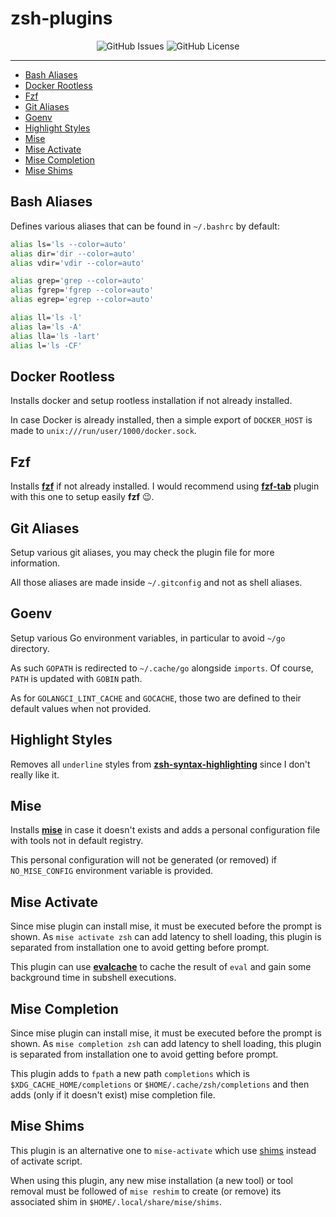 # zsh-plugins <!-- omit in toc -->

<p align="center">
  <img alt="GitHub Issues" src="https://img.shields.io/github/issues-raw/kilianpaquier/dotfiles?style=for-the-badge">
  <img alt="GitHub License" src="https://img.shields.io/github/license/kilianpaquier/dotfiles?style=for-the-badge">
</p>

---

- [Bash Aliases](#bash-aliases)
- [Docker Rootless](#docker-rootless)
- [Fzf](#fzf)
- [Git Aliases](#git-aliases)
- [Goenv](#goenv)
- [Highlight Styles](#highlight-styles)
- [Mise](#mise)
- [Mise Activate](#mise-activate)
- [Mise Completion](#mise-completion)
- [Mise Shims](#mise-shims)

## Bash Aliases

Defines various aliases that can be found in `~/.bashrc` by default:

```sh
alias ls='ls --color=auto'
alias dir='dir --color=auto'
alias vdir='vdir --color=auto'

alias grep='grep --color=auto'
alias fgrep='fgrep --color=auto'
alias egrep='egrep --color=auto'

alias ll='ls -l'
alias la='ls -A'
alias lla='ls -lart'
alias l='ls -CF'
```

## Docker Rootless

Installs docker and setup rootless installation if not already installed.

In case Docker is already installed, then a simple export of `DOCKER_HOST` is made to `unix:///run/user/1000/docker.sock`.

## Fzf

Installs [**fzf**](https://github.com/junegunn/fzf) if not already installed.
I would recommend using [**fzf-tab**](https://github.com/Aloxaf/fzf-tab) plugin with this one to setup easily **fzf** 😉.

## Git Aliases

Setup various git aliases, you may check the plugin file for more information.

All those aliases are made inside `~/.gitconfig` and not as shell aliases.

## Goenv

Setup various Go environment variables, in particular to avoid `~/go` directory.

As such `GOPATH` is redirected to `~/.cache/go` alongside `imports`. Of course, `PATH` is updated with `GOBIN` path. 

As for `GOLANGCI_LINT_CACHE` and `GOCACHE`, those two are defined to their default values when not provided.

## Highlight Styles

Removes all `underline` styles from [**zsh-syntax-highlighting**](https://github.com/zsh-users/zsh-syntax-highlighting) since I don't really like it.

## Mise

Installs [**mise**](https://mise.jdx.dev/) in case it doesn't exists 
and adds a personal configuration file with tools not in default registry.

This personal configuration will not be generated (or removed) if `NO_MISE_CONFIG` environment variable is provided.

## Mise Activate

Since mise plugin can install mise, it must be executed before the prompt is shown.
As `mise activate zsh` can add latency to shell loading, this plugin is separated from installation one to avoid getting before prompt.

This plugin can use [**evalcache**](https://github.com/mroth/evalcache) to cache the result of `eval` 
and gain some background time in subshell executions.

## Mise Completion

Since mise plugin can install mise, it must be executed before the prompt is shown.
As `mise completion zsh` can add latency to shell loading, this plugin is separated from installation one to avoid getting before prompt.

This plugin adds to `fpath` a new path `completions` which is `$XDG_CACHE_HOME/completions` or `$HOME/.cache/zsh/completions` 
and then adds (only if it doesn't exist) mise completion file.

## Mise Shims

This plugin is an alternative one to `mise-activate` which use [shims](https://mise.jdx.dev/dev-tools/shims.html#shims-vs-path) instead of activate script.

When using this plugin, any new mise installation (a new tool) or tool removal must be followed of `mise reshim` 
to create (or remove) its associated shim in `$HOME/.local/share/mise/shims`.
